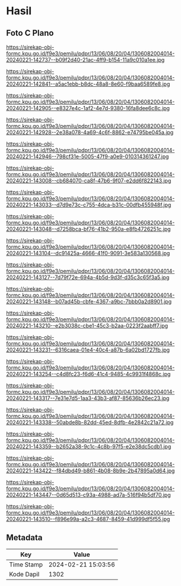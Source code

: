 # Hasil

## Foto C Plano

https://sirekap-obj-formc.kpu.go.id/f9e3/pemilu/pdpr/13/06/08/20/04/1306082004014-20240221-142737--b09f2d40-21ac-4ff9-b154-11a9c010a1ee.jpg

https://sirekap-obj-formc.kpu.go.id/f9e3/pemilu/pdpr/13/06/08/20/04/1306082004014-20240221-142841--a5ac1ebb-b8dc-48a8-8e60-f9baa6589fe8.jpg

https://sirekap-obj-formc.kpu.go.id/f9e3/pemilu/pdpr/13/06/08/20/04/1306082004014-20240221-142905--e8327e4c-1af2-4e7d-9380-16fa8dee6c8c.jpg

https://sirekap-obj-formc.kpu.go.id/f9e3/pemilu/pdpr/13/06/08/20/04/1306082004014-20240221-142928--2e38a078-4a69-4c6f-8862-e74795be045a.jpg

https://sirekap-obj-formc.kpu.go.id/f9e3/pemilu/pdpr/13/06/08/20/04/1306082004014-20240221-142946--798cf31e-5005-47f9-a0e9-010314361247.jpg

https://sirekap-obj-formc.kpu.go.id/f9e3/pemilu/pdpr/13/06/08/20/04/1306082004014-20240221-143008--cb684070-ca8f-47b6-9f07-e2dd6f822143.jpg

https://sirekap-obj-formc.kpu.go.id/f9e3/pemilu/pdpr/13/06/08/20/04/1306082004014-20240221-143033--d7d9e73c-c755-4dca-b31c-00dfb455948f.jpg

https://sirekap-obj-formc.kpu.go.id/f9e3/pemilu/pdpr/13/06/08/20/04/1306082004014-20240221-143048--d7258bca-bf76-41b2-950a-e8fb4726251c.jpg

https://sirekap-obj-formc.kpu.go.id/f9e3/pemilu/pdpr/13/06/08/20/04/1306082004014-20240221-143104--dc91425a-4666-41f0-9091-3e583a130568.jpg

https://sirekap-obj-formc.kpu.go.id/f9e3/pemilu/pdpr/13/06/08/20/04/1306082004014-20240221-143127--7d79f72e-694a-4b5d-9d3f-d35c3c65f3a5.jpg

https://sirekap-obj-formc.kpu.go.id/f9e3/pemilu/pdpr/13/06/08/20/04/1306082004014-20240221-143148--b07ad45b-cbfe-4367-a9bc-7bbb0a2d8901.jpg

https://sirekap-obj-formc.kpu.go.id/f9e3/pemilu/pdpr/13/06/08/20/04/1306082004014-20240221-143210--e2b3038c-cbe1-45c3-b2aa-0223f2aabff7.jpg

https://sirekap-obj-formc.kpu.go.id/f9e3/pemilu/pdpr/13/06/08/20/04/1306082004014-20240221-143231--6316caea-01e4-40c4-a87b-6a02bd1727fb.jpg

https://sirekap-obj-formc.kpu.go.id/f9e3/pemilu/pdpr/13/06/08/20/04/1306082004014-20240221-143254--c4d8fc23-f6d6-41c4-9485-4c9931f4868c.jpg

https://sirekap-obj-formc.kpu.go.id/f9e3/pemilu/pdpr/13/06/08/20/04/1306082004014-20240221-143317--7e31e7d5-1aa3-43b3-af87-85636b26ec23.jpg

https://sirekap-obj-formc.kpu.go.id/f9e3/pemilu/pdpr/13/06/08/20/04/1306082004014-20240221-143338--50abde8b-82dd-45ed-8dfb-4e2842c21a72.jpg

https://sirekap-obj-formc.kpu.go.id/f9e3/pemilu/pdpr/13/06/08/20/04/1306082004014-20240221-143359--b2652a38-9c1c-4c8b-97f5-e2e38dc5cdb1.jpg

https://sirekap-obj-formc.kpu.go.id/f9e3/pemilu/pdpr/13/06/08/20/04/1306082004014-20240221-143422--f84dbd49-b861-4b08-8b9e-2b47895a0d64.jpg

https://sirekap-obj-formc.kpu.go.id/f9e3/pemilu/pdpr/13/06/08/20/04/1306082004014-20240221-143447--0d65d513-c93a-4988-ad7a-516f94b5df70.jpg

https://sirekap-obj-formc.kpu.go.id/f9e3/pemilu/pdpr/13/06/08/20/04/1306082004014-20240221-143510--f896e99a-a2c3-4687-8459-41d999df5f55.jpg


## Metadata

| Key        | Value               |
| ---------- | ------------------- |
| Time Stamp | 2024-02-21 15:03:56 |
| Kode Dapil | 1302                |



